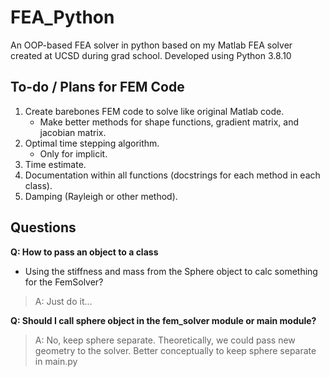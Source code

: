 # FEA_Python

An OOP-based FEA solver in python based on my Matlab FEA solver created at UCSD during grad school.
Developed using Python 3.8.10

## To-do / Plans for FEM Code

1. Create barebones FEM code to solve like original Matlab code.
   - Make better methods for shape functions, gradient matrix, and jacobian matrix.
2. Optimal time stepping algorithm.
   - Only for implicit.
3. Time estimate.
4. Documentation within all functions (docstrings for each method in each class).
5. Damping (Rayleigh or other method).
  
## Questions

**Q: How to pass an object to a class**
  - Using the stiffness and mass from the Sphere object to calc something
        for the FemSolver?
      
> A: Just do it...


**Q: Should I call sphere object in the fem_solver module or main module?**

> A: No, keep sphere separate. Theoretically, we could pass new geometry to the
     solver. Better conceptually to keep sphere separate in main.py
